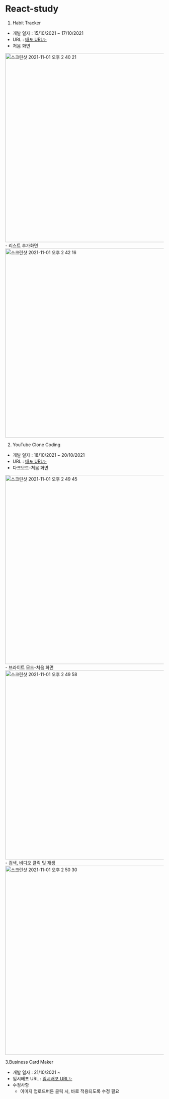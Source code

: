 # React-study
1. Habit Tracker
- 개발 일자 : 15/10/2021 ~ 17/10/2021
- URL : [배포 URL✨](https://hongbeen-habittracker.netlify.app/)
- 처음 화면
<img width="600" alt="스크린샷 2021-11-01 오후 2 40 21" src="https://user-images.githubusercontent.com/65804460/139626592-f3c74cb4-5be6-46a3-b5f5-a4cafd528439.png">
- 리스트 추가화면
<img width="600" alt="스크린샷 2021-11-01 오후 2 42 16" src="https://user-images.githubusercontent.com/65804460/139626765-b6e54c9c-9b34-4a3d-a367-987da2acfa9e.png">

2. YouTube Clone Coding
- 개발 일자 : 18/10/2021 ~ 20/10/2021
- URL : [배포 URL✨](https://61711e100c71a9940fe402bf--jovial-panini-8d6274.netlify.app/)
- 다크모드-처음 화면
<img width="600" alt="스크린샷 2021-11-01 오후 2 49 45" src="https://user-images.githubusercontent.com/65804460/139627360-e4234efc-951a-4c56-b491-84ba32d6532c.png">
- 브라이트 모드-처음 화면
<img width="600" alt="스크린샷 2021-11-01 오후 2 49 58" src="https://user-images.githubusercontent.com/65804460/139627371-ccaa8ee0-83dd-42f2-90de-c24ef6069ba5.png">
- 검색, 비디오 클릭 및 재생
<img width="600" alt="스크린샷 2021-11-01 오후 2 50 30" src="https://user-images.githubusercontent.com/65804460/139627395-b0edc8cf-94cd-4ee9-8a4e-3839ce800b31.png">

3.Business Card Maker
- 개발 일자 : 21/10/2021 ~ 
- 임시배포 URL : [임시배포 URL✨](https://617f7b126c02f5ea25bc1cb4--hongs-card-maker.netlify.app)
- 수정사항
  - 이미지 업로드버튼 클릭 시, 바로 적용되도록 수정 필요
